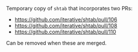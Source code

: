 Temporary copy of `shtab` that incorporates two PRs:

- https://github.com/iterative/shtab/pull/106
- https://github.com/iterative/shtab/pull/108
- https://github.com/iterative/shtab/pull/110

Can be removed when these are merged.
